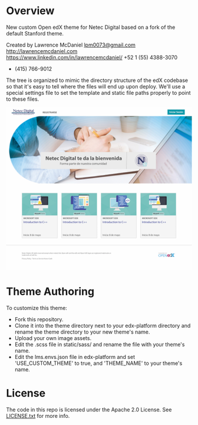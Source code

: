 Overview
========
New custom Open edX theme for Netec Digital based on a fork of
the default Stanford theme.

Created by Lawrence McDaniel
  lpm0073@gmail.com  
  http://lawrencemcdaniel.com
  https://www.linkedin.com/in/lawrencemcdaniel/
  +52 1 (55) 4388-3070
  + (415) 766-9012

The tree is organized to mimic the directory structure of the edX
codebase so that it's easy to tell where the files will end up upon
deploy. We'll use a special settings file to set the template and
static file paths properly to point to these files.

![Alt text](/netec-homescreen.jpg?raw=true "Netec Digital Open edX Default Theme Screenshot")

Theme Authoring
===============
To customize this theme:
- Fork this repository.
- Clone it into the theme directory next to your edx-platform directory and rename the theme directory to your new theme's name.
- Upload your own image assets.
- Edit the .scss file in static/sass/ and rename the file with your theme's name.
- Edit the lms.envs.json file in edx-platform and set 'USE_CUSTOM_THEME' to true, and 'THEME_NAME' to your theme's name.


License
=======

The code in this repo is licensed under the Apache 2.0 License.
See [LICENSE.txt](LICENSE.txt) for more info.

